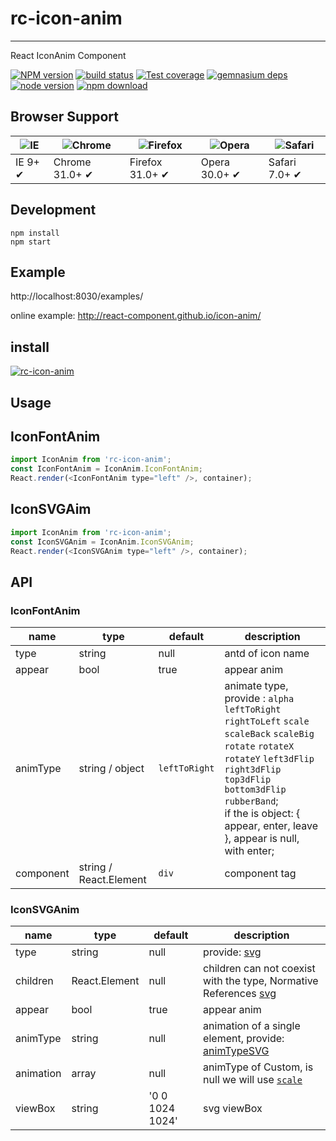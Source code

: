 # rc-icon-anim
---

React IconAnim Component


[![NPM version][npm-image]][npm-url]
[![build status][travis-image]][travis-url]
[![Test coverage][coveralls-image]][coveralls-url]
[![gemnasium deps][gemnasium-image]][gemnasium-url]
[![node version][node-image]][node-url]
[![npm download][download-image]][download-url]

[npm-image]: http://img.shields.io/npm/v/rc-icon-anim.svg?style=flat-square
[npm-url]: http://npmjs.org/package/rc-icon-anim
[travis-image]: https://img.shields.io/travis/react-component/icon-anim.svg?style=flat-square
[travis-url]: https://travis-ci.org/react-component/icon-anim
[coveralls-image]: https://img.shields.io/coveralls/react-component/icon-anim.svg?style=flat-square
[coveralls-url]: https://coveralls.io/r/react-component/icon-anim?branch=master
[gemnasium-image]: http://img.shields.io/gemnasium/react-component/icon-anim.svg?style=flat-square
[gemnasium-url]: https://gemnasium.com/react-component/icon-anim
[node-image]: https://img.shields.io/badge/node.js-%3E=_0.10-green.svg?style=flat-square
[node-url]: http://nodejs.org/download/
[download-image]: https://img.shields.io/npm/dm/rc-icon-anim.svg?style=flat-square
[download-url]: https://npmjs.org/package/rc-icon-anim


## Browser Support

|![IE](https://raw.github.com/alrra/browser-logos/master/internet-explorer/internet-explorer_48x48.png) | ![Chrome](https://raw.github.com/alrra/browser-logos/master/chrome/chrome_48x48.png) | ![Firefox](https://raw.github.com/alrra/browser-logos/master/firefox/firefox_48x48.png) | ![Opera](https://raw.github.com/alrra/browser-logos/master/opera/opera_48x48.png) | ![Safari](https://raw.github.com/alrra/browser-logos/master/safari/safari_48x48.png)|
| --- | --- | --- | --- | --- |
| IE 9+ ✔ | Chrome 31.0+ ✔ | Firefox 31.0+ ✔ | Opera 30.0+ ✔ | Safari 7.0+ ✔ |


## Development

```
npm install
npm start
```

## Example

http://localhost:8030/examples/


online example: http://react-component.github.io/icon-anim/


## install


[![rc-icon-anim](https://nodei.co/npm/rc-icon-anim.png)](https://npmjs.org/package/rc-icon-anim)


## Usage

## IconFontAnim 
```js
import IconAnim from 'rc-icon-anim';
const IconFontAnim = IconAnim.IconFontAnim;
React.render(<IconFontAnim type="left" />, container);
```

## IconSVGAim
```js
import IconAnim from 'rc-icon-anim';
const IconSVGAnim = IconAnim.IconSVGAnim;
React.render(<IconSVGAnim type="left" />, container);
```

## API

### IconFontAnim

|    name    |   type   |   default    |      description      |
|------------|----------|--------------|-----------------------|
|  type      | string   |  null        |  antd of icon name    |
|  appear    | bool     | true         | appear anim   |
|  animType  | string / object | `leftToRight` | animate type, provide : `alpha` `leftToRight` `rightToLeft` `scale` `scaleBack` `scaleBig` `rotate` `rotateX` `rotateY` `left3dFlip` `right3dFlip` `top3dFlip` `bottom3dFlip` `rubberBand`; <br/> if the is object: { appear, enter, leave }, appear is null, with enter; |
| component  | string / React.Element | `div` | component tag |

### IconSVGAnim 

|    name    |   type   |   default    |      description      |
|------------|----------|--------------|-----------------------|
|  type      | string   |   null       | provide: [svg](https://github.com/react-component/icon-anim/blob/master/src/svg.js)  |
|  children  | React.Element |  null   | children can not coexist with the type,  Normative References [svg](https://github.com/react-component/icon-anim/blob/master/src/svg.js) |
|  appear    |  bool  | true   | appear anim  | 
|  animType  | string | null   |  animation of a single element, provide: [animTypeSVG](https://github.com/react-component/icon-anim/blob/master/src/animTypeSVG.js) |
|  animation | array  | null   | animType of Custom, is null we will use [`scale`](https://github.com/react-component/icon-anim/blob/master/src/animTypeSVG.js#L5) |
|  viewBox   | string   | '0 0 1024 1024' | svg viewBox |